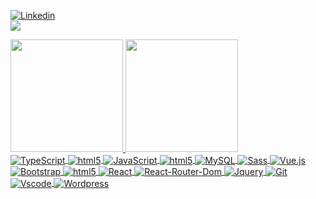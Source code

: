   [![Linkedin](https://img.shields.io/badge/LinkedIn-0077B5?style=for-the-badge&logo=linkedin&logoColor=white)](https://www.linkedin.com/in/williamnm/)
  <br/>
  ![](https://komarev.com/ghpvc/?username=WilliamnMiranda&color=blue)
  <div style = "display:"flex">
    <a href="https://github.com/WilliamnMiranda">
    <img height="180em" src="https://github-readme-stats.vercel.app/api?username=WilliamnMiranda&show_icons=true&theme=github_dark&include_all_commits=true&count_private=true"/>
    <img height="180em" src="https://github-readme-stats.vercel.app/api/top-langs/?username=WilliamnMiranda&layout=compact&langs_count=7&theme=github_dark"/>
  </div>
  <div style = "display:inline_block">
    <img align = "center" alt = "TypeScript" src = "https://img.shields.io/badge/TypeScript-007ACC?style=for-the-badge&logo=typescript&logoColor=white"/>
    <img align = "center" alt = "html5" src = "https://img.shields.io/badge/HTML5-E34F26?style=for-the-badge&logo=html5&logoColor=white"/>
    <img align = "center" alt = "JavaScript" src = "https://img.shields.io/badge/CSS3-1572B6?style=for-the-badge&logo=css3&logoColor=white"/>
    <img align = "center" alt = "html5"  src = "https://img.shields.io/badge/JavaScript-323330?style=for-the-badge&logo=javascript&logoColor=F7DF1E"/>
    <img align = "center" alt = "MySQL"  src = "https://img.shields.io/badge/MySQL-00000F?style=for-the-badge&logo=mysql&logoColor=white"/>
    <img align = "center" alt = "Sass"  src = "https://img.shields.io/badge/Sass-CC6699?style=for-the-badge&logo=sass&logoColor=white"/>
    <img align = "center" alt = "Vue.js"  src = "https://img.shields.io/badge/Vue.js-35495E?style=for-the-badge&logo=vuedotjs&logoColor=4FC08D"/>
    <img align = "center" alt = "Bootstrap"  src = "https://img.shields.io/badge/Bootstrap-563D7C?style=for-the-badge&logo=bootstrap&logoColor=white"/>
    <img align = "center" alt = "html5"  src = "https://img.shields.io/badge/styled--components-DB7093?style=for-the-badge&logo=styled-components&logoColor=white"/>
    <img align = "center" alt = "React"  src = "https://img.shields.io/badge/React_Router-CA4245?style=for-the-badge&logo=react-router&logoColor=white"/>
    <img align = "center" alt = "React-Router-Dom"  src = "https://img.shields.io/badge/React-20232A?style=for-the-badge&logo=react&logoColor=61DAFB"/>
    <img align = "center" alt = "Jquery"  src = "https://img.shields.io/badge/jQuery-0769AD?style=for-the-badge&logo=jquery&logoColor=white"/>
    <img align = "center" alt = "Git"  src = "https://img.shields.io/badge/Git-F05032?style=for-the-badge&logo=git&logoColor=white"/>
    <img align = "center" alt = "Vscode"  src = "https://img.shields.io/badge/Visual_Studio_Code-0078D4?style=for-the-badge&logo=visual%20studio%20code&logoColor=white"/>
    <img align = "center" alt = "Wordpress"  src = "https://img.shields.io/badge/Wordpress-21759B?style=for-the-badge&logo=wordpress&logoColor=white"/>
</div>

